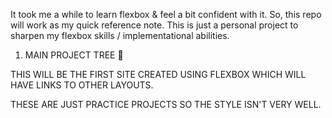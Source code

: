 It took me a while to learn flexbox & feel a bit confident with it. So, this repo will work as my quick reference note. This is just a personal project to sharpen my flexbox skills / implementational abilities.



1. MAIN PROJECT TREE 🌳

THIS WILL BE THE FIRST SITE CREATED USING FLEXBOX WHICH WILL HAVE LINKS TO OTHER LAYOUTS.

THESE ARE JUST PRACTICE PROJECTS 
SO THE STYLE ISN'T VERY WELL.

